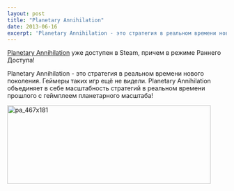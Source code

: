 ```yaml
---
layout: post
title: "Planetary Annihilation"
date: 2013-06-16
excerpt: 'Planetary Annihilation - это стратегия в реальном времени нового поколения. Геймеры таких игр ещё не видели. Planetary Annihilation объединяет в себе масштабность стратегий в реальном времени прошлого с геймплеем планетарного масштаба!'
---
```


<a href="http://store.steampowered.com/app/233250/" target="_blank">Planetary Annihilation</a> уже доступен в Steam, причем в режиме Раннего Доступа!

Planetary Annihilation - это стратегия в реальном времени нового поколения. Геймеры таких игр ещё не видели. Planetary Annihilation объединяет в себе масштабность стратегий в реальном времени прошлого с геймплеем планетарного масштаба!

<a href="http://store.steampowered.com/app/233250/" target="_blank"><img class="aligncenter size-full wp-image-2706" alt="pa_467x181" src="http://gamersoul.ru/wp-content/uploads/2013/06/pa_467x181.jpg" width="467" height="181" /></a>